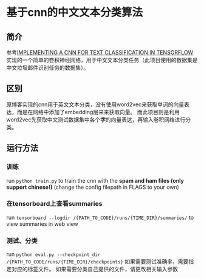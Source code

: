 # 基于cnn的中文文本分类算法

## 简介
参考[IMPLEMENTING A CNN FOR TEXT CLASSIFICATION IN TENSORFLOW](http://www.wildml.com/2015/12/implementing-a-cnn-for-text-classification-in-tensorflow/)实现的一个简单的卷积神经网络，用于中文文本分类任务（此项目使用的数据集是中文垃圾邮件识别任务的数据集）。

## 区别
原博客实现的cnn用于英文文本分类，没有使用word2vec来获取单词的向量表达，而是在网络中添加了embedding层来来获取向量。
而此项目则是利用word2vec先获取中文测试数据集中各个<strong>字</strong>的向量表达，再输入卷积网络进行分类。

## 运行方法

### 训练
run `python train.py` to train the cnn with the <strong>spam and ham files (only support chinese!)</strong> (change the config filepath in FLAGS to your own)

### 在tensorboard上查看summaries
run `tensorboard --logdir /{PATH_TO_CODE}/runs/{TIME_DIR}/summaries/` to view summaries in web view

### 测试、分类
run `python eval.py --checkpoint_dir /{PATH_TO_CODE/runs/{TIME_DIR}/checkpoints}`
如果需要测试准确率，需要指定对应的标签文件。
如果需要分类自己提供的文件，请更改相关输入参数
